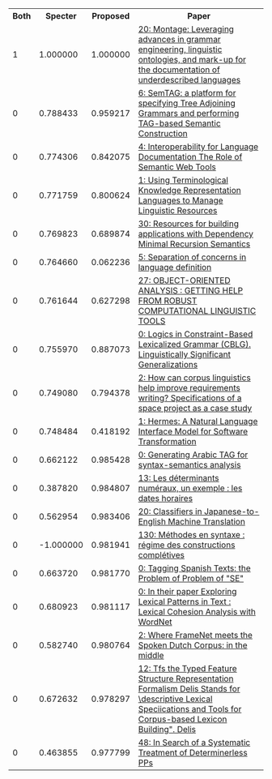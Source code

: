 <html><table><tr>
<th>Both</th>
<th>Specter</th>
<th>Proposed</th>
<th>Paper</th>
</tr>
<tr>
<td>1</td>
<td>1.000000</td>
<td>1.000000</td>
<td><a href="https://www.semanticscholar.org/paper/708f4e28a8d43ca229d6bd7274b45470879b6727">20: Montage: Leveraging advances in grammar engineering, linguistic ontologies, and mark-up for the documentation of underdescribed languages</a></td>
</tr>
<tr>
<td>0</td>
<td>0.788433</td>
<td>0.959217</td>
<td><a href="https://www.semanticscholar.org/paper/641e7afb7a24c96e84b234f934980e1fef1ab8ea">6: SemTAG: a platform for specifying Tree Adjoining Grammars and performing TAG-based Semantic Construction</a></td>
</tr>
<tr>
<td>0</td>
<td>0.774306</td>
<td>0.842075</td>
<td><a href="https://www.semanticscholar.org/paper/69dc5e7c5b851200cf605fb1215c0bec36229c0d">4: Interoperability for Language Documentation The Role of Semantic Web Tools</a></td>
</tr>
<tr>
<td>0</td>
<td>0.771759</td>
<td>0.800624</td>
<td><a href="https://www.semanticscholar.org/paper/d2f4acd95b8b5458d988d9d4b4553c5054dc6ba0">1: Using Terminological Knowledge Representation Languages to Manage Linguistic Resources</a></td>
</tr>
<tr>
<td>0</td>
<td>0.769823</td>
<td>0.689874</td>
<td><a href="https://www.semanticscholar.org/paper/46b9650bbd78852346d201437a625a79a69d75b8">30: Resources for building applications with Dependency Minimal Recursion Semantics</a></td>
</tr>
<tr>
<td>0</td>
<td>0.764660</td>
<td>0.062236</td>
<td><a href="https://www.semanticscholar.org/paper/2f6dfd64375fec4533f12797d58b724dc018d64e">5: Separation of concerns in language definition</a></td>
</tr>
<tr>
<td>0</td>
<td>0.761644</td>
<td>0.627298</td>
<td><a href="https://www.semanticscholar.org/paper/94111aed43ca8857161a37342a955d03ea681532">27: OBJECT-ORIENTED ANALYSIS : GETTING HELP FROM ROBUST COMPUTATIONAL LINGUISTIC TOOLS</a></td>
</tr>
<tr>
<td>0</td>
<td>0.755970</td>
<td>0.887073</td>
<td><a href="https://www.semanticscholar.org/paper/c1b8c6b9283b6d8d8eb36988bd6f98baa62b1d41">0: Logics in Constraint-Based Lexicalized Grammar (CBLG). Linguistically Significant Generalizations</a></td>
</tr>
<tr>
<td>0</td>
<td>0.749080</td>
<td>0.794378</td>
<td><a href="https://www.semanticscholar.org/paper/3029e06113350977e752c6e39461a638884e0715">2: How can corpus linguistics help improve requirements writing? Specifications of a space project as a case study</a></td>
</tr>
<tr>
<td>0</td>
<td>0.748484</td>
<td>0.418192</td>
<td><a href="https://www.semanticscholar.org/paper/d7fbadd9fc887a81a9d20fce319827cd0ef2b263">1: Hermes: A Natural Language Interface Model for Software Transformation</a></td>
</tr>
<tr>
<td>0</td>
<td>0.662122</td>
<td>0.985428</td>
<td><a href="https://www.semanticscholar.org/paper/e9995379007be10c627c3d7bbd8f71458c40ea53">0: Generating Arabic TAG for syntax-semantics analysis</a></td>
</tr>
<tr>
<td>0</td>
<td>0.387820</td>
<td>0.984807</td>
<td><a href="https://www.semanticscholar.org/paper/f2a188b11782e703a1c7b043e2cda66aa6e05bb3">13: Les déterminants numéraux, un exemple : les dates horaires</a></td>
</tr>
<tr>
<td>0</td>
<td>0.562954</td>
<td>0.983406</td>
<td><a href="https://www.semanticscholar.org/paper/80706de58dff7a796cefb9598c9e71a5f5802e14">20: Classifiers in Japanese-to-English Machine Translation</a></td>
</tr>
<tr>
<td>0</td>
<td>-1.000000</td>
<td>0.981941</td>
<td><a href="https://www.semanticscholar.org/paper/1aa49304875d826df7b2388cad1fc12136297170">130: Méthodes en syntaxe : régime des constructions complétives</a></td>
</tr>
<tr>
<td>0</td>
<td>0.663720</td>
<td>0.981770</td>
<td><a href="https://www.semanticscholar.org/paper/4254e0cde9d15cd2484fcd7acc937ff87720872e">0: Tagging Spanish Texts: the Problem of Problem of "SE"</a></td>
</tr>
<tr>
<td>0</td>
<td>0.680923</td>
<td>0.981117</td>
<td><a href="https://www.semanticscholar.org/paper/3d445057e38eedb08ea5938c9e4e54fe929f041b">0: In their paper Exploring Lexical Patterns in Text : Lexical Cohesion Analysis with WordNet</a></td>
</tr>
<tr>
<td>0</td>
<td>0.582740</td>
<td>0.980764</td>
<td><a href="https://www.semanticscholar.org/paper/7a4937ae4b311ab880fd6d37383b85505c549af2">2: Where FrameNet meets the Spoken Dutch Corpus: in the middle</a></td>
</tr>
<tr>
<td>0</td>
<td>0.672632</td>
<td>0.978297</td>
<td><a href="https://www.semanticscholar.org/paper/cfe8d0f7ee87ff1cc90dc6b5286a58b80f11f62a">12: Tfs the Typed Feature Structure Representation Formalism Delis Stands for \descriptive Lexical Speciications and Tools for Corpus-based Lexicon Building". Delis</a></td>
</tr>
<tr>
<td>0</td>
<td>0.463855</td>
<td>0.977799</td>
<td><a href="https://www.semanticscholar.org/paper/63e6a86ceaae03f2e05ea2bb695bd24f61ef50d5">48: In Search of a Systematic Treatment of Determinerless PPs</a></td>
</tr>
</table></html>
